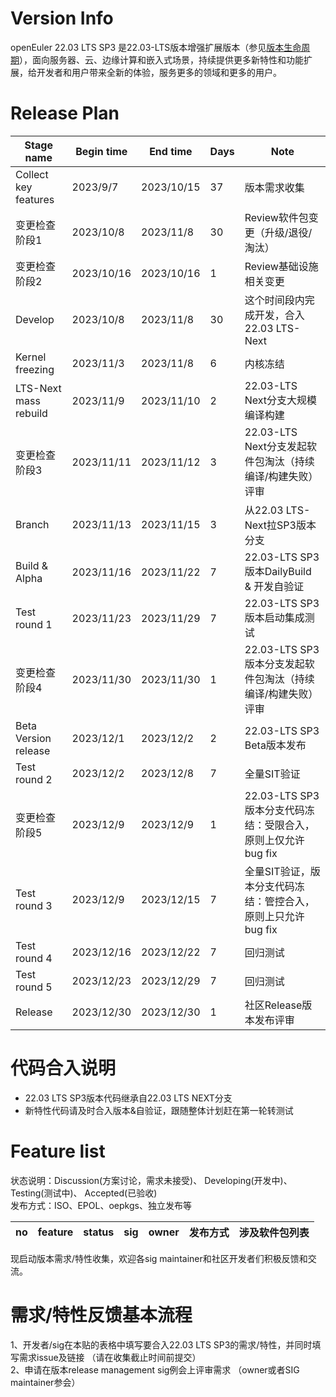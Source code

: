 # Version Info
openEuler 22.03 LTS SP3 是22.03-LTS版本增强扩展版本（参见[版本生命周期](https://www.openeuler.org/zh/other/lifecycle/)），面向服务器、云、边缘计算和嵌入式场景，持续提供更多新特性和功能扩展，给开发者和用户带来全新的体验，服务更多的领域和更多的用户。<br>


# Release Plan

| Stage  name            | Begin time | End time   | Days | Note                                                       |
| --------------------   | ---------- | ---------- | ---- | -----------------------------------------                  |
| Collect key features   | 2023/9/7  | 2023/10/15 | 37   | 版本需求收集                                                |
| 变更检查阶段1           | 2023/10/8  | 2023/11/8  | 30   | Review软件包变更（升级/退役/淘汰）                            |
| 变更检查阶段2           | 2023/10/16 | 2023/10/16 | 1    | Review基础设施相关变更                                       |
| Develop                | 2023/10/8  | 2023/11/8  | 30   | 这个时间段内完成开发，合入22.03  LTS-Next                     |
| Kernel freezing        | 2023/11/3  | 2023/11/8  | 6    | 内核冻结                                                    |
| LTS-Next mass rebuild  | 2023/11/9  | 2023/11/10 | 2    | 22.03-LTS Next分支大规模编译构建                              |
| 变更检查阶段3           | 2023/11/11 | 2023/11/12 | 3    | 22.03-LTS Next分支发起软件包淘汰（持续编译/构建失败）评审        |
| Branch                 | 2023/11/13 | 2023/11/15 | 3    | 从22.03 LTS-Next拉SP3版本分支                                 |
| Build & Alpha          | 2023/11/16 | 2023/11/22 | 7    | 22.03-LTS SP3版本DailyBuild  & 开发自验证                      |
| Test round 1           | 2023/11/23 | 2023/11/29 | 7    | 22.03-LTS SP3版本启动集成测试                                  |
| 变更检查阶段4           | 2023/11/30 | 2023/11/30 | 1    | 22.03-LTS SP3版本分支发起软件包淘汰（持续编译/构建失败）评审      | 
| Beta Version release   | 2023/12/1  | 2023/12/2  | 2    | 22.03-LTS SP3 Beta版本发布                                    |
| Test round 2           | 2023/12/2  | 2023/12/8  | 7    | 全量SIT验证                                                   |
| 变更检查阶段5           | 2023/12/9  | 2023/12/9  | 1    | 22.03-LTS SP3版本分支代码冻结：受限合入，原则上仅允许bug fix     | 
| Test round 3           | 2023/12/9  | 2023/12/15 | 7    | 全量SIT验证，版本分支代码冻结：管控合入，原则上只允许bug fix      |
| Test round 4           | 2023/12/16 | 2023/12/22 | 7    | 回归测试                                                      |
| Test round 5           | 2023/12/23 | 2023/12/29 | 7    | 回归测试                                                      |
| Release                | 2023/12/30 | 2023/12/30 | 1    | 社区Release版本发布评审                                        |

# 代码合入说明
- 22.03 LTS SP3版本代码继承自22.03 LTS NEXT分支 <br>
- 新特性代码请及时合入版本&自验证，跟随整体计划赶在第一轮转测试



# Feature list
状态说明：Discussion(方案讨论，需求未接受)、 Developing(开发中)、 Testing(测试中)、 Accepted(已验收) <br>
发布方式：ISO、EPOL、oepkgs、独立发布等

|no|feature|status|sig|owner|发布方式|涉及软件包列表|
|:----|:---|:---|:--|:----|:----|:----|

现启动版本需求/特性收集，欢迎各sig maintainer和社区开发者们积极反馈和交流。


# 需求/特性反馈基本流程 <br />
1、开发者/sig在本贴的表格中填写要合入22.03 LTS SP3的需求/特性，并同时填写需求issue及链接 （请在收集截止时间前提交）      <br>
2、申请在版本release management sig例会上评审需求 （owner或者SIG maintainer参会）
<br><br>
